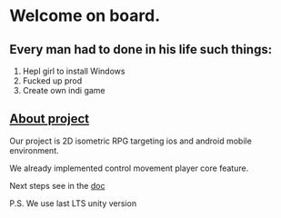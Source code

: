 # Welcome on board.

## Every man had to done in his life such things:
1. Hepl girl to install Windows
2. Fucked up prod
3. Create own indi game


## [About project](https://github.com/bad-red-project/farm-rat/blob/master/doc/idea.md#rpg---simulator-in-details "About project")

Our project is 2D isometric RPG targeting ios and android mobile environment.

We already implemented control movement player core feature.

Next steps see in the [doc](https://github.com/bad-red-project/farm-rat/blob/master/doc/idea.md#stages "doc")

P.S. We use last LTS unity version